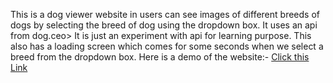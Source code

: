 This is a dog viewer website in users can see images of different breeds of dogs by selecting the breed of dog using the dropdown box. It uses an api from dog.ceo> It is just an experiment with api for learning purpose.
This also has a loading screen which comes for some seconds when we select a breed from the dropdown box.
Here is a demo of the website:-
<a href = "https://pragyat-nikunj.github.io/Dog-Image-Viewer/" target="_blank">Click this Link</a>
